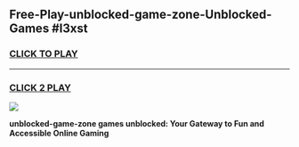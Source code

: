 
## Free-Play-unblocked-game-zone-Unblocked-Games #l3xst
<h3>
<a href="https://news.freeplayer.one?title=unblocked-game-zone&ref=8M">CLICK TO PLAY</a></h3>
<hr>

<h3>
<a href="https://news.freeplayer.one?title=unblocked-game-zone&ref=8M">CLICK 2 PLAY</a>
  
</h3>

<a href="https://news.freeplayer.one?title=unblocked-game-zone&ref=8M"><img src="https://clearcache.store/games.png"></a>


**unblocked-game-zone games unblocked: Your Gateway to Fun and Accessible Online Gaming**
